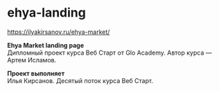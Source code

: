 # ehya-landing
https://ilyakirsanov.ru/ehya-market/

**Ehya Market landing page**  
Дипломный проект курса Веб Старт от Glo Academy. Автор курса — Артем Исламов.

**Проект выполняет**  
Илья Кирсанов. Десятый поток курса Веб Старт.
